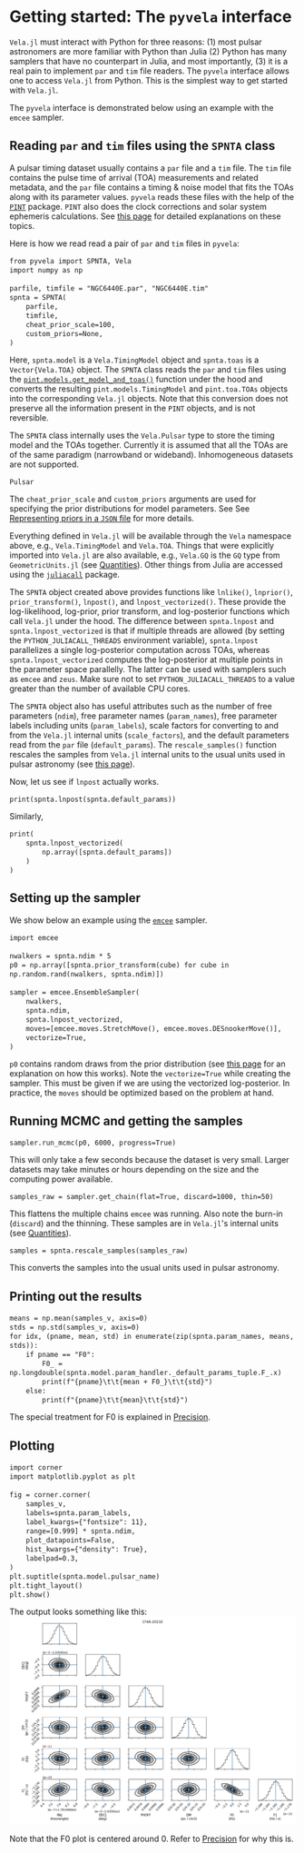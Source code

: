 # Getting started: The `pyvela` interface

`Vela.jl` must interact with Python for three reasons: (1) most pulsar astronomers are more 
familiar with Python than Julia (2) Python has many samplers that have no counterpart in 
Julia, and most importantly, (3) it is a real pain to implement `par` and `tim` file readers.
The `pyvela` interface allows one to access `Vela.jl` from Python. This is the simplest way
to get started with `Vela.jl`.

The `pyvela` interface is demonstrated below using an example with the `emcee` sampler.

## Reading `par` and `tim` files using the `SPNTA` class

A pulsar timing dataset usually contains a `par` file and a `tim` file. The `tim` file contains the
pulse time of arrival (TOA) measurements and related metadata, and the `par` file contains a timing &
noise model that fits the TOAs along with its parameter values. `pyvela` reads these files with the 
help of the [`PINT`](https://nanograv-pint.readthedocs.io/) package. `PINT` also does the clock 
corrections and solar system ephemeris calculations. See [this page](https://nanograv-pint.readthedocs.io/en/latest/explanation.html)
for detailed explanations on these topics.

Here is how we read read a pair of `par` and `tim` files in `pyvela`:
```
from pyvela import SPNTA, Vela
import numpy as np

parfile, timfile = "NGC6440E.par", "NGC6440E.tim"
spnta = SPNTA(
    parfile, 
    timfile,
    cheat_prior_scale=100,
    custom_priors=None,
)
```
Here, `spnta.model` is a `Vela.TimingModel` object and `spnta.toas` is a `Vector{Vela.TOA}` object. 
The `SPNTA` class reads the `par` and `tim` files using the [`pint.models.get_model_and_toas()`](https://nanograv-pint.readthedocs.io/en/latest/_autosummary/pint.models.model_builder.get_model_and_toas.html)
function under the hood and converts the resulting `pint.models.TimingModel` and `pint.toa.TOAs` objects
into the corresponding `Vela.jl` objects. Note that this conversion does not preserve all the information
present in the `PINT` objects, and is not reversible.

The `SPNTA` class internally uses the `Vela.Pulsar` type to store the timing model and the TOAs together.
Currently it is assumed that all the TOAs are of the same paradigm (narrowband or wideband). Inhomogeneous
datasets are not supported.
```@docs
Pulsar
```

The `cheat_prior_scale` and `custom_priors` arguments are used for specifying the prior distributions for
model parameters. See See [Representing priors in a `JSON` file](@ref) for more details.

Everything defined in `Vela.jl` will be available through the `Vela` namespace above, e.g., `Vela.TimingModel` 
and `Vela.TOA`. Things that were explicitly imported into `Vela.jl` are also available, e.g., `Vela.GQ` is the `GQ` type 
from `GeometricUnits.jl` (see [Quantities](@ref)). Other things from Julia are accessed using the 
[`juliacall`](https://juliapy.github.io/PythonCall.jl/stable/juliacall/) package.

The `SPNTA` object created above provides functions like `lnlike()`, `lnprior()`, `prior_transform()`, `lnpost()`, and 
`lnpost_vectorized()`. These provide the log-likelihood, log-prior, prior transform, and log-posterior 
functions which call `Vela.jl` under the hood. The difference between `spnta.lnpost` and 
`spnta.lnpost_vectorized` is that if multiple threads are allowed (by setting the `PYTHON_JULIACALL_THREADS`
environment variable), `spnta.lnpost` parallelizes a single log-posterior computation across TOAs, whereas
`spnta.lnpost_vectorized` computes the log-posterior at multiple points in the parameter space parallelly.
The latter can be used with samplers such as `emcee` and `zeus`. Make sure not to set `PYTHON_JULIACALL_THREADS` 
to a value greater than the number of available CPU cores.

The `SPNTA` object also has useful attributes such as the number of free parameters (`ndim`), free parameter
names (`param_names`), free parameter labels including units (`param_labels`), scale factors for converting to and
from the `Vela.jl` internal units (`scale_factors`), and the default parameters read from the `par` file (`default_params`).
The `rescale_samples()` function rescales the samples from `Vela.jl` internal units to the usual units used
in pulsar astronomy (see [this page](https://nanograv-pint.readthedocs.io/en/latest/timingmodels.html#supported-parameters)). 

Now, let us see if `lnpost` actually works.
```
print(spnta.lnpost(spnta.default_params))
```

Similarly,
```
print(
    spnta.lnpost_vectorized(
        np.array([spnta.default_params])
    )
)
```

## Setting up the sampler

We show below an example using the [`emcee`](https://emcee.readthedocs.io/) sampler.

```
import emcee

nwalkers = spnta.ndim * 5
p0 = np.array([spnta.prior_transform(cube) for cube in np.random.rand(nwalkers, spnta.ndim)])

sampler = emcee.EnsembleSampler(
    nwalkers,
    spnta.ndim,
    spnta.lnpost_vectorized,
    moves=[emcee.moves.StretchMove(), emcee.moves.DESnookerMove()],
    vectorize=True,
)
```
`p0` contains random draws from the prior distribution (see [this page](https://en.wikipedia.org/wiki/Inverse_transform_sampling)
for an explanation on how this works). Note the `vectorize=True` while creating the sampler. This must be given if we are using the 
vectorized log-posterior. In practice, the `moves` should be optimized based on the problem at hand.
 
## Running MCMC and getting the samples
```
sampler.run_mcmc(p0, 6000, progress=True)
```
This will only take a few seconds because the dataset is very small. Larger datasets may take
minutes or hours depending on the size and the computing power available.

```
samples_raw = sampler.get_chain(flat=True, discard=1000, thin=50)
```
This flattens the multiple chains `emcee` was running. Also note the burn-in (`discard`) 
and the thinning. These samples are in `Vela.jl`'s internal units (see [Quantities](@ref)).

```
samples = spnta.rescale_samples(samples_raw)
```
This converts the samples into the usual units used in pulsar astronomy.

## Printing out the results
```
means = np.mean(samples_v, axis=0)
stds = np.std(samples_v, axis=0)
for idx, (pname, mean, std) in enumerate(zip(spnta.param_names, means, stds)):
    if pname == "F0":
        F0_ = np.longdouble(spnta.model.param_handler._default_params_tuple.F_.x)
        print(f"{pname}\t\t{mean + F0_}\t\t{std}")    
    else:
        print(f"{pname}\t\t{mean}\t\t{std}")
```
The special treatment for F0 is explained in [Precision](@ref).

## Plotting
```
import corner
import matplotlib.pyplot as plt

fig = corner.corner(
    samples_v,
    labels=spnta.param_labels,
    label_kwargs={"fontsize": 11},
    range=[0.999] * spnta.ndim,
    plot_datapoints=False,
    hist_kwargs={"density": True},
    labelpad=0.3,
)
plt.suptitle(spnta.model.pulsar_name)
plt.tight_layout()
plt.show()
```

The output looks something like this:
![NGC6440E_posterior](NGC6440E_posterior.png)

Note that the F0 plot is centered around 0. Refer to [Precision](@ref) for why this is.